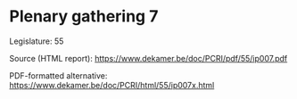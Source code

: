 # Plenary gathering 7

Legislature: 55

Source (HTML report): https://www.dekamer.be/doc/PCRI/pdf/55/ip007.pdf

PDF-formatted alternative: https://www.dekamer.be/doc/PCRI/html/55/ip007x.html

